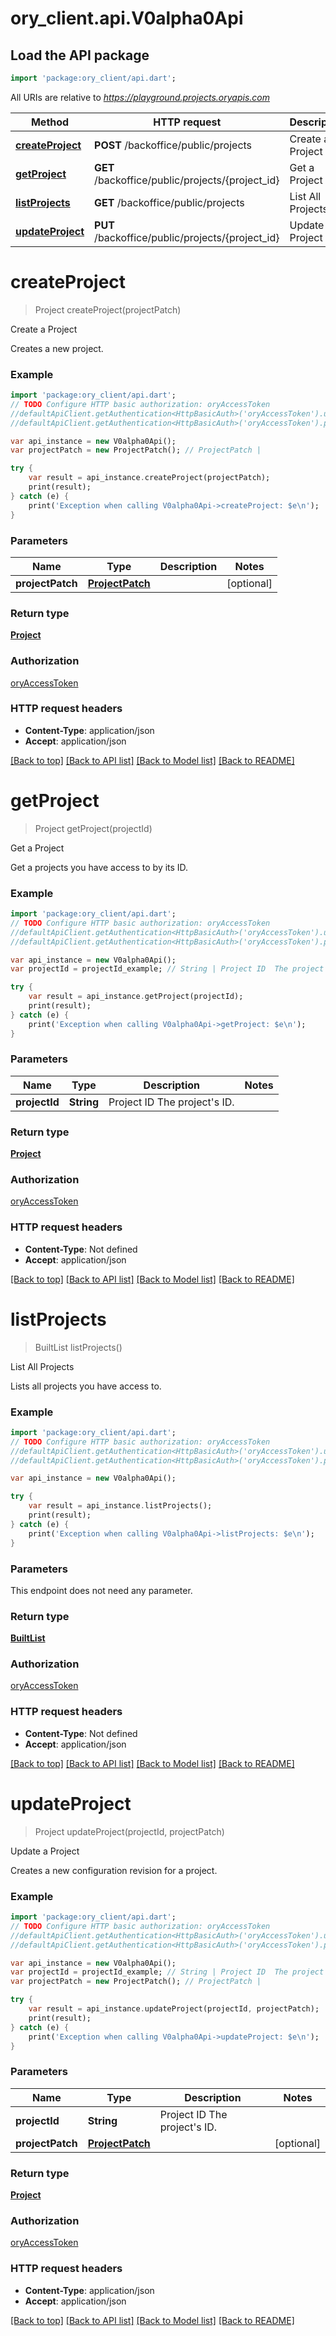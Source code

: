 # ory_client.api.V0alpha0Api

## Load the API package
```dart
import 'package:ory_client/api.dart';
```

All URIs are relative to *https://playground.projects.oryapis.com*

Method | HTTP request | Description
------------- | ------------- | -------------
[**createProject**](V0alpha0Api.md#createproject) | **POST** /backoffice/public/projects | Create a Project
[**getProject**](V0alpha0Api.md#getproject) | **GET** /backoffice/public/projects/{project_id} | Get a Project
[**listProjects**](V0alpha0Api.md#listprojects) | **GET** /backoffice/public/projects | List All Projects
[**updateProject**](V0alpha0Api.md#updateproject) | **PUT** /backoffice/public/projects/{project_id} | Update a Project


# **createProject**
> Project createProject(projectPatch)

Create a Project

Creates a new project.

### Example 
```dart
import 'package:ory_client/api.dart';
// TODO Configure HTTP basic authorization: oryAccessToken
//defaultApiClient.getAuthentication<HttpBasicAuth>('oryAccessToken').username = 'YOUR_USERNAME'
//defaultApiClient.getAuthentication<HttpBasicAuth>('oryAccessToken').password = 'YOUR_PASSWORD';

var api_instance = new V0alpha0Api();
var projectPatch = new ProjectPatch(); // ProjectPatch | 

try { 
    var result = api_instance.createProject(projectPatch);
    print(result);
} catch (e) {
    print('Exception when calling V0alpha0Api->createProject: $e\n');
}
```

### Parameters

Name | Type | Description  | Notes
------------- | ------------- | ------------- | -------------
 **projectPatch** | [**ProjectPatch**](ProjectPatch.md)|  | [optional] 

### Return type

[**Project**](Project.md)

### Authorization

[oryAccessToken](../README.md#oryAccessToken)

### HTTP request headers

 - **Content-Type**: application/json
 - **Accept**: application/json

[[Back to top]](#) [[Back to API list]](../README.md#documentation-for-api-endpoints) [[Back to Model list]](../README.md#documentation-for-models) [[Back to README]](../README.md)

# **getProject**
> Project getProject(projectId)

Get a Project

Get a projects you have access to by its ID.

### Example 
```dart
import 'package:ory_client/api.dart';
// TODO Configure HTTP basic authorization: oryAccessToken
//defaultApiClient.getAuthentication<HttpBasicAuth>('oryAccessToken').username = 'YOUR_USERNAME'
//defaultApiClient.getAuthentication<HttpBasicAuth>('oryAccessToken').password = 'YOUR_PASSWORD';

var api_instance = new V0alpha0Api();
var projectId = projectId_example; // String | Project ID  The project's ID.

try { 
    var result = api_instance.getProject(projectId);
    print(result);
} catch (e) {
    print('Exception when calling V0alpha0Api->getProject: $e\n');
}
```

### Parameters

Name | Type | Description  | Notes
------------- | ------------- | ------------- | -------------
 **projectId** | **String**| Project ID  The project's ID. | 

### Return type

[**Project**](Project.md)

### Authorization

[oryAccessToken](../README.md#oryAccessToken)

### HTTP request headers

 - **Content-Type**: Not defined
 - **Accept**: application/json

[[Back to top]](#) [[Back to API list]](../README.md#documentation-for-api-endpoints) [[Back to Model list]](../README.md#documentation-for-models) [[Back to README]](../README.md)

# **listProjects**
> BuiltList<Project> listProjects()

List All Projects

Lists all projects you have access to.

### Example 
```dart
import 'package:ory_client/api.dart';
// TODO Configure HTTP basic authorization: oryAccessToken
//defaultApiClient.getAuthentication<HttpBasicAuth>('oryAccessToken').username = 'YOUR_USERNAME'
//defaultApiClient.getAuthentication<HttpBasicAuth>('oryAccessToken').password = 'YOUR_PASSWORD';

var api_instance = new V0alpha0Api();

try { 
    var result = api_instance.listProjects();
    print(result);
} catch (e) {
    print('Exception when calling V0alpha0Api->listProjects: $e\n');
}
```

### Parameters
This endpoint does not need any parameter.

### Return type

[**BuiltList<Project>**](Project.md)

### Authorization

[oryAccessToken](../README.md#oryAccessToken)

### HTTP request headers

 - **Content-Type**: Not defined
 - **Accept**: application/json

[[Back to top]](#) [[Back to API list]](../README.md#documentation-for-api-endpoints) [[Back to Model list]](../README.md#documentation-for-models) [[Back to README]](../README.md)

# **updateProject**
> Project updateProject(projectId, projectPatch)

Update a Project

Creates a new configuration revision for a project.

### Example 
```dart
import 'package:ory_client/api.dart';
// TODO Configure HTTP basic authorization: oryAccessToken
//defaultApiClient.getAuthentication<HttpBasicAuth>('oryAccessToken').username = 'YOUR_USERNAME'
//defaultApiClient.getAuthentication<HttpBasicAuth>('oryAccessToken').password = 'YOUR_PASSWORD';

var api_instance = new V0alpha0Api();
var projectId = projectId_example; // String | Project ID  The project's ID.
var projectPatch = new ProjectPatch(); // ProjectPatch | 

try { 
    var result = api_instance.updateProject(projectId, projectPatch);
    print(result);
} catch (e) {
    print('Exception when calling V0alpha0Api->updateProject: $e\n');
}
```

### Parameters

Name | Type | Description  | Notes
------------- | ------------- | ------------- | -------------
 **projectId** | **String**| Project ID  The project's ID. | 
 **projectPatch** | [**ProjectPatch**](ProjectPatch.md)|  | [optional] 

### Return type

[**Project**](Project.md)

### Authorization

[oryAccessToken](../README.md#oryAccessToken)

### HTTP request headers

 - **Content-Type**: application/json
 - **Accept**: application/json

[[Back to top]](#) [[Back to API list]](../README.md#documentation-for-api-endpoints) [[Back to Model list]](../README.md#documentation-for-models) [[Back to README]](../README.md)

